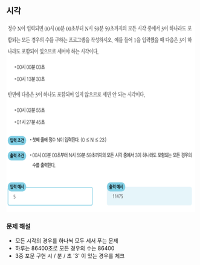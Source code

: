 ## 시각
<img src="image1.PNG" width="500" height="500">

### 문제 해설
- 모든 시각의 경우를 하나씩 모두 세서 푸는 문제
- 하루는 86400초로 모든 경우의 수는 86400
- 3중 포문 구현 시 / 분 / 초 '3' 이 있는 경우를 체크
